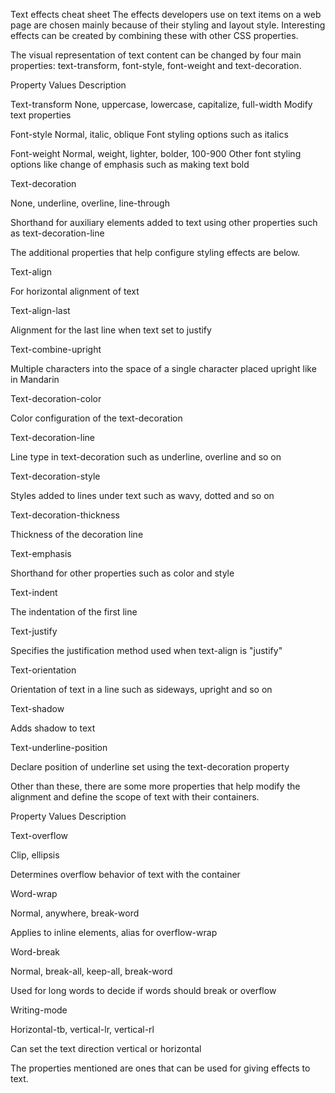 Text effects cheat sheet
The effects developers use on text items on a web page are chosen mainly because of their styling and layout style. Interesting effects can be created by combining these with other CSS properties. 

The visual representation of text content can be changed by four main properties: text-transform, font-style, font-weight and text-decoration.

Property                     Values                                                Description

Text-transform               None, uppercase, lowercase, capitalize, full-width    Modify text properties

Font-style                   Normal, italic, oblique                          Font styling options such as italics 

Font-weight                  Normal, weight, lighter, bolder, 100-900         Other font styling options like change of emphasis such as making text bold

Text-decoration

None, underline, overline, line-through

Shorthand for auxiliary elements added to text using other properties such as text-decoration-line

The additional properties that help configure styling effects are below.

Text-align

For horizontal alignment of text

Text-align-last

Alignment for the last line when text set to justify

Text-combine-upright

Multiple characters into the space of a single character placed upright like in Mandarin

Text-decoration-color

Color configuration of the text-decoration

Text-decoration-line

Line type in text-decoration such as underline, overline and so on

Text-decoration-style

Styles added to lines under text such as wavy, dotted and so on

Text-decoration-thickness

Thickness of the decoration line

Text-emphasis

Shorthand for other properties such as color and style 

Text-indent

The indentation of the first line 

Text-justify

Specifies the justification method used when text-align is "justify"

Text-orientation

Orientation of text in a line such as sideways, upright and so on

Text-shadow

Adds shadow to text 

Text-underline-position

Declare position of underline set using the text-decoration property

Other than these, there are some more properties that help modify the alignment and define the scope of text with their containers. 

Property                      Values                                      Description

Text-overflow

Clip, ellipsis

Determines overflow behavior of text with the container

Word-wrap

Normal, anywhere, break-word

Applies to inline elements, alias for overflow-wrap

Word-break

Normal, break-all, keep-all, break-word

Used for long words to decide if words should break or overflow

Writing-mode

Horizontal-tb, vertical-lr, vertical-rl

Can set the text direction vertical or horizontal

The properties mentioned are ones that can be used for giving effects to text. 